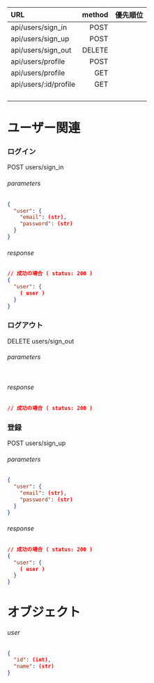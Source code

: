 |URL                  |method|優先順位|
|:--                  |--:   |:--|
|api/users/sign_in    |POST  ||
|api/users/sign_up    |POST  ||
|api/users/sign_out   |DELETE||
|api/users/profile    |POST  ||
|api/users/profile    |GET   ||
|api/users/:id/profile|GET   ||
||||
||||
||||
||||

# ユーザー関連
### ログイン
POST users/sign_in
###### parameters
```json
{
  "user": {
    "email": (str),
    "password": (str)
  }
}
```
###### response
```json
// 成功の場合 ( status: 200 )
{
  "user": {
    ( user )
  }
}

```

### ログアウト
DELETE users/sign_out
###### parameters
```json
```
###### response
```json
// 成功の場合 ( status: 200 )
```


### 登録
POST users/sign_up
###### parameters
```json
{
  "user": {
    "email": (str),
    "password": (str)
  }
}
```
###### response
```json
// 成功の場合 ( status: 200 )
{
  "user": {
    ( user )
  }
}

```



# オブジェクト
###### user
```json
{
  "id": (int),
  "name": (str)
}

```

#
#
#